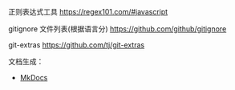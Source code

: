 正则表达式工具 https://regex101.com/#javascript

gitignore 文件列表(根据语言分) https://github.com/github/gitignore

git-extras https://github.com/tj/git-extras

文档生成：

* [MkDocs](http://www.mkdocs.org/)

